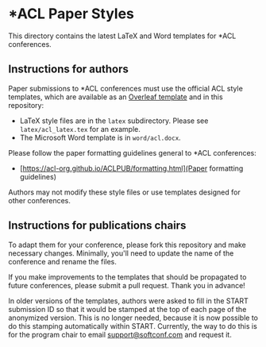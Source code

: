 # *ACL Paper Styles

This directory contains the latest LaTeX and Word templates for *ACL
conferences.

## Instructions for authors

Paper submissions to *ACL conferences must use the official ACL style
templates, which are available as an [Overleaf
template](https://www.overleaf.com/read/crtcwgxzjskr) and in this
repository:

- LaTeX style files are in the `latex` subdirectory. Please see
  `latex/acl_latex.tex` for an example.
- The Microsoft Word template is in `word/acl.docx`.

Please follow the paper formatting guidelines general to *ACL
conferences:

- [https://acl-org.github.io/ACLPUB/formatting.html](Paper formatting guidelines)

Authors may not modify these style files or use templates designed for
other conferences.

## Instructions for publications chairs

To adapt them for your conference, please fork this repository and
make necessary changes. Minimally, you'll need to update the name of
the conference and rename the files.

If you make improvements to the templates that should be propagated to
future conferences, please submit a pull request. Thank you in
advance!

In older versions of the templates, authors were asked to fill in the
START submission ID so that it would be stamped at the top of each
page of the anonymized version. This is no longer needed, because it
is now possible to do this stamping automatically within
START. Currently, the way to do this is for the program chair to email
support@softconf.com and request it.
